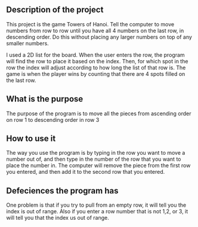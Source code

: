 ﻿## Description of the project
This project is the game Towers of Hanoi. Tell the computer to move numbers from row to row until you have all 4 numbers on the last row, in descending order. Do this without placing any larger numbers on top of any smaller numbers. 

I used a 2D list for the board. When the user enters the row, the program will find the row to place it based on the index. Then, for which spot in the row the index will adjust according to how long the list of that row is. The game is when the player wins by counting that there are 4 spots filled on the last row.

## What is the purpose
The purpose of the program is to move all the pieces from ascending order on row 1 to descending order in row 3


## How to use it
The way you use the program is by typing in the row you want to move a number out of, and then type in the number of the row that you want to place the number in. The computer will remove the piece from the first row you entered, and then add it to the second row that you entered.


## Defeciences the program has
One problem is that if you try to pull from an empty row, it will tell you the index is out of range.
Also if you enter a row number that is not 1,2, or 3, it will tell you that the index us out of range.
